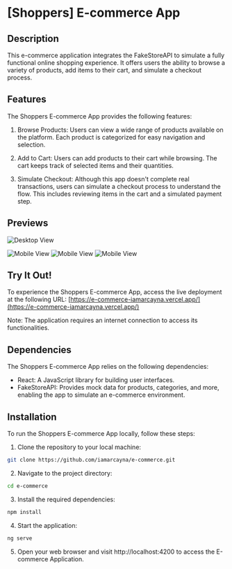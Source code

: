 # [Shoppers] E-commerce App

## Description

This e-commerce application integrates the FakeStoreAPI to simulate a fully functional online shopping experience. It offers users the ability to browse a variety of products, add items to their cart, and simulate a checkout process.

## Features

The Shoppers E-commerce App provides the following features:

1. Browse Products: Users can view a wide range of products available on the platform. Each product is categorized for easy navigation and selection.

2. Add to Cart: Users can add products to their cart while browsing. The cart keeps track of selected items and their quantities.

3. Simulate Checkout: Although this app doesn't complete real transactions, users can simulate a checkout process to understand the flow. This includes reviewing items in the cart and a simulated payment step.

## Previews
![Desktop View](https://portfolio-iamarcayna.vercel.app/assets/images/project_1.jpg)

![Mobile View](https://portfolio-iamarcayna.vercel.app/assets/images/project_1-mobile-1.jpg) ![Mobile View](https://portfolio-iamarcayna.vercel.app/assets/images/project_1-mobile-2.jpg) ![Mobile View](https://portfolio-iamarcayna.vercel.app/assets/images/project_1-mobile-3.jpg)

## Try It Out!

To experience the Shoppers E-commerce App, access the live deployment at the following URL: [https://e-commerce-iamarcayna.vercel.app/](https://e-commerce-iamarcayna.vercel.app/)

Note: The application requires an internet connection to access its functionalities.

## Dependencies

The Shoppers E-commerce App relies on the following dependencies:

- React: A JavaScript library for building user interfaces.
- FakeStoreAPI: Provides mock data for products, categories, and more, enabling the app to simulate an e-commerce environment.

## Installation

To run the Shoppers E-commerce App locally, follow these steps:

1. Clone the repository to your local machine:

```bash
git clone https://github.com/iamarcayna/e-commerce.git
```

2. Navigate to the project directory:

```bash
cd e-commerce
```

3. Install the required dependencies:

```bash
npm install
```

4. Start the application:

```bash
ng serve
```

5. Open your web browser and visit http://localhost:4200 to access the E-commerce Application.
